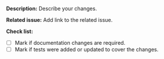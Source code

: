 **Description:**
Describe your changes.

**Related issue:**
Add link to the related issue.

**Check list:**

- [ ] Mark if documentation changes are required.
- [ ] Mark if tests were added or updated to cover the changes.
